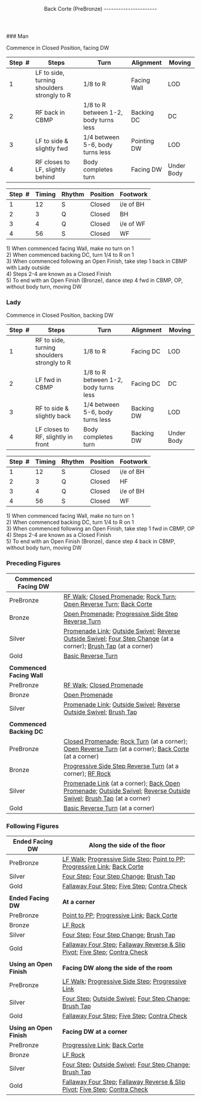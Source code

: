 <header>Back Corte (PreBronze)
----------------------

 </header>### Man

Commence in Closed Position, facing DW

 | **Step<span style="color:white">\_</span>\#** | **Steps** | **Turn** | **Alignment** | **Moving** |
|---|---|---|---|---|
| 1 | LF to side, turning shoulders strongly to R | 1/8 to R | Facing Wall | LOD |
| 2 | RF back in CBMP | 1/8 to R between 1-2, body turns less | Backing DC | DC |
| 3 | LF to side &amp; slightly fwd | 1/4 between 5-6, body turns less | Pointing DW | LOD |
| 4 | RF closes to LF, slightly behind | Body completes turn | Facing DW | Under Body |

 | **Step<span style="color:white">\_</span>\#** | **Timing** | **Rhythm** | **Position** | **Footwork** |
|---|---|---|---|---|
| 1 | 12 | S | Closed | i/e of BH |
| 2 | 3 | Q | Closed | BH |
| 3 | 4 | Q | Closed | i/e of WF |
| 4 | 56 | S | Closed | WF |

1\) When commenced facing Wall, make no turn on 1  
 2) When commenced backing DC, turn 1/4 to R on 1  
 3) When commenced following an Open Finish, take step 1 back in CBMP with Lady outside  
 4) Steps 2-4 are known as a Closed Finish  
 5) To end with an Open Finish (Bronze), dance step 4 fwd in CBMP, OP, without body turn, moving DW

### Lady

Commence in Closed Position, backing DW

 | **Step<span style="color:white">\_</span>\#** | **Steps** | **Turn** | **Alignment** | **Moving** |
|---|---|---|---|---|
| 1 | RF to side, turning shoulders strongly to R | 1/8 to R | Facing DC | LOD |
| 2 | LF fwd in CBMP | 1/8 to R between 1-2, body turns less | Facing DC | DC |
| 3 | RF to side &amp; slightly back | 1/4 between 5-6, body turns less | Backing DW | LOD |
| 4 | LF closes to RF, slightly in front | Body completes turn | Backing DW | Under Body |

 | **Step<span style="color:white">\_</span>\#** | **Timing** | **Rhythm** | **Position** | **Footwork** |
|---|---|---|---|---|
| 1 | 12 | S | Closed | i/e of BH |
| 2 | 3 | Q | Closed | HF |
| 3 | 4 | Q | Closed | i/e of BH |
| 4 | 56 | S | Closed | WF |

1\) When commenced facing Wall, make no turn on 1  
 2) When commenced backing DC, turn 1/4 to R on 1  
 3) When commenced following an Open Finish, take step 1 fwd in CBMP, OP  
 4) Steps 2-4 are known as a Closed Finish  
 5) To end with an Open Finish (Bronze), dance step 4 back in CBMP, without body turn, moving DW

### Preceding Figures

 | **Commenced Facing DW** |  |
|---|---|
| PreBronze | [RF Walk](walk_RF.md); [Closed Promenade](closed_promenade.md); [Rock Turn](rock_turn.md); [Open Reverse Turn](open_reverse_turn.md); [Back Corte](corte.md) |
| Bronze | [Open Promenade](open_promenade.md); [Progressive Side Step Reverse Turn](side_step_reverse.md) |
| Silver | [Promenade Link](promenade_link.md); [Outside Swivel](outside_swivel.md); [Reverse Outside Swivel](reverse_outside_swivel.md); [Four Step Change](four_step_change.md) (at a corner); [Brush Tap](brush_tap.md) (at a corner) |
| Gold | [Basic Reverse Turn](basic_reverse.md) |
|  |  |
| **Commenced Facing Wall** |  |
| PreBronze | [RF Walk](walk_RF.md); [Closed Promenade](closed_promenade.md) |
| Bronze | [Open Promenade](open_promenade.md) |
| Silver | [Promenade Link](promenade_link.md); [Outside Swivel](outside_swivel.md); [Reverse Outside Swivel](reverse_outside_swivel.md); [Brush Tap](brush_tap.md) |
|  |  |
| **Commenced Backing DC** |  |
| PreBronze | [Closed Promenade](closed_promenade.md); [Rock Turn](rock_turn.md) (at a corner); [Open Reverse Turn](open_reverse_turn.md) (at a corner); [Back Corte](corte.md) (at a corner) |
| Bronze | [Progressive Side Step Reverse Turn](side_step_reverse.md) (at a corner); [RF Rock](rock_RF.md) |
| Silver | [Promenade Link](promenade_link.md) (at a corner); [Back Open Promenade](back_open_promenade.md); [Outside Swivel](outside_swivel.md); [Reverse Outside Swivel](reverse_outside_swivel.md); [Brush Tap](brush_tap.md) (at a corner) |
| Gold | [Basic Reverse Turn](basic_reverse.md) (at a corner) |

### Following Figures

 | **Ended Facing DW** | **Along the side of the floor** |
|---|---|
| PreBronze | [LF Walk](walk_LF.md); [Progressive Side Step](side_step.md); [Point to PP](point_to_pp.md); [Progressive Link](progressive_link.md); [Back Corte](corte.md) |
| Silver | [Four Step](four_step.md); [Four Step Change](four_step_change.md); [Brush Tap](brush_tap.md) |
| Gold | [Fallaway Four Step](fallaway_four_step.md); [Five Step](five_step.md); [Contra Check](contra_check.md) |
|  |  |
| **Ended Facing DW** | **At a corner** |
| PreBronze | [Point to PP](point_to_pp.md); [Progressive Link](progressive_link.md); [Back Corte](corte.md) |
| Bronze | [LF Rock](rock_LF.md) |
| Silver | [Four Step](four_step.md); [Four Step Change](four_step_change.md); [Brush Tap](brush_tap.md) |
| Gold | [Fallaway Four Step](fallaway_four_step.md); [Fallaway Reverse &amp; Slip Pivot](fallaway_reverse.md); [Five Step](five_step.md); [Contra Check](contra_check.md) |
|  |  |
| **Using an Open Finish** | **Facing DW along the side of the room** |
| PreBronze | [LF Walk](walk_LF.md); [Progressive Side Step](side_step.md); [Progressive Link](progressive_link.md) |
| Silver | [Four Step](four_step.md); [Outside Swivel](outside_swivel.md); [Four Step Change](four_step_change.md); [Brush Tap](brush_tap.md) |
| Gold | [Fallaway Four Step](fallaway_four_step.md); [Five Step](five_step.md); [Contra Check](contra_check.md) |
|  |  |
| **Using an Open Finish** | **Facing DW at a corner** |
| PreBronze | [Progressive Link](progressive_link.md); [Back Corte](corte.md) |
| Bronze | [LF Rock](rock_LF.md) |
| Silver | [Four Step](four_step.md); [Outside Swivel](outside_swivel.md); [Four Step Change](four_step_change.md); [Brush Tap](brush_tap.md) |
| Gold | [Fallaway Four Step](fallaway_four_step.md); [Fallaway Reverse &amp; Slip Pivot](fallaway_reverse.md); [Five Step](five_step.md); [Contra Check](contra_check.md) |